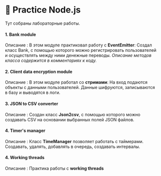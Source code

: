 # 📝 Practice Node.js

Тут собраны лабораторные работы.

#### 1. Bank module

Описание
: В этом модуле практиковал работу с **EventEmitter**:
Создал класс Bank, с помощью которого можно регистрировать пользователей и осуществлять между ними денежные переводы.
_Описание методов класса содержится в комментариях к коду._

#### 2. Client data encryption module

Описание
: В этом модуле работал со **стримами**:
На вход подаются объекты с данными пользователей. Данные шифруются, записываются в базу и выводятся в логи.

#### 3. JSON to CSV converter

Описание
: Создан класс **Json2csv**, с помощью которого можно создавать CSV на основании выбранных полей JSON файлов.

#### 4. Timer's manager

Описание
: Класс **TimeManager** позволяет работать с таймерами. Создавать, удалять, добавлять в очередь, создавать интервалы.

#### 4. Working threads

Описание
: Практика работы с **working threads**
